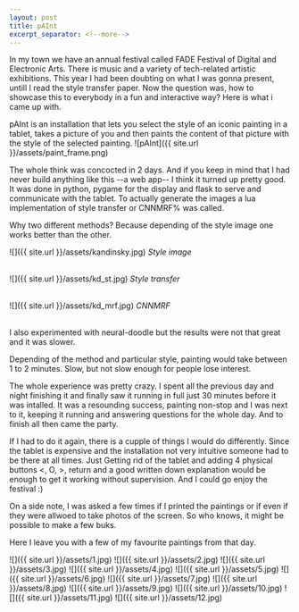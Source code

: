 ```yaml
---
layout: post
title: pAInt
excerpt_separator: <!--more-->
---
```

In my town we have an annual festival called FADE Festival of Digital and Electronic Arts. There is music and a variety of tech-related artistic exhibitions. This year I had been doubting on what I was gonna present, untill I read the style transfer paper. Now the question was, how to showcase this to everybody in a fun and interactive way? Here is what i came up with.

pAInt is an installation that lets you select the style of an iconic painting in a tablet, takes a picture of you and then paints the content of that picture with the style of the selected painting.
![pAInt]({{ site.url }}/assets/paint_frame.png)
<!--more-->

The whole think was concocted in 2 days. And if you keep in mind that I had never build anything like this --a web app-- I think it turned up pretty good. It was done in python, pygame for the display and flask to serve and communicate with the tablet. To actually generate the images a lua implementation of style transfer or CNNMRF% was called.

Why two different methods? Because depending of the style image one works better than the other.

![]({{ site.url }}/assets/kandinsky.jpg)
*Style image*
<br><br>

![]({{ site.url }}/assets/kd_st.jpg)
*Style transfer*
<br><br>

![]({{ site.url }}/assets/kd_mrf.jpg)
*CNNMRF*
<br><br>

I also experimented with neural-doodle but the results were not that great and it was slower.

Depending of the method and particular style, painting would take between 1 to 2 minutes. Slow, but not slow enough for people lose interest.

The whole experience was pretty crazy. I spent all the previous day and night finishing it and finally saw it running in full just 30 minutes before it was intalled. It was a resounding success, painting non-stop and I was next to it, keeping it running and answering questions for the whole day. And to finish all then came the party.

If I had to do it again, there is a cupple of things I would do differently. Since the tablet is expensive and the installation not very intuitive someone had to be there at all times. Just Getting rid of the tablet and adding 4 physical buttons  <, O, >, return  and a good written down explanation would be enough to get it working without supervision. And I could go enjoy the festival :) 

On a side note, I was asked a few times if I printed the paintings or if even if they were allwoed to take photos of the screen. So who knows, it might be possible to make a few buks. 

Here I leave you with a few of my favourite paintings from that day.

![]({{ site.url }}/assets/1.jpg)
![]({{ site.url }}/assets/2.jpg)
![]({{ site.url }}/assets/3.jpg)
![]({{ site.url }}/assets/4.jpg)
![]({{ site.url }}/assets/5.jpg)
![]({{ site.url }}/assets/6.jpg)
![]({{ site.url }}/assets/7.jpg)
![]({{ site.url }}/assets/8.jpg)
![]({{ site.url }}/assets/9.jpg)
![]({{ site.url }}/assets/10.jpg)
![]({{ site.url }}/assets/11.jpg)
![]({{ site.url }}/assets/12.jpg)
